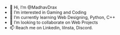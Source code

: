 - 👋 Hi, I’m @MadhavDrax
- 👀 I’m interested in Gaming and Coding
- 🌱 I’m currently learning Web Designing, Python, C++
- 💞️ I’m looking to collaborate on Web Projects
- 📫 Reach me on Linkedin, liInsta, Discord.

<!---
MadhavDrax/MadhavDrax is a ✨ special ✨ repository because its `README.md` (this file) appears on your GitHub profile.
You can click the Preview link to take a look at your changes.
--->
